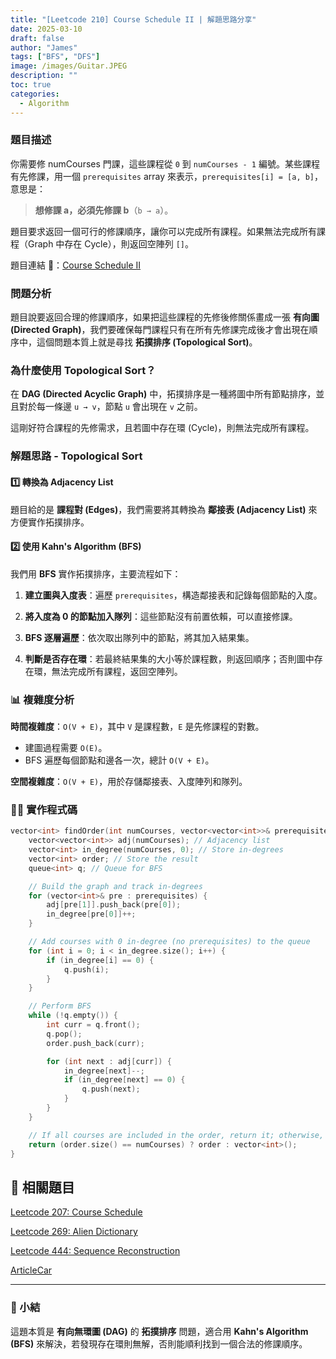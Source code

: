 ```yaml
---
title: "[Leetcode 210] Course Schedule II | 解題思路分享"
date: 2025-03-10
draft: false
author: "James"
tags: ["BFS", "DFS"]
image: /images/Guitar.JPEG
description: ""
toc: true
categories:
  - Algorithm
---
```


### 題目描述

你需要修 numCourses 門課，這些課程從 `0` 到 `numCourses - 1` 編號。某些課程有先修課，用一個 `prerequisites` array 來表示，`prerequisites[i] = [a, b]`，意思是：

> **想修課 a，必須先修課 b**（`b → a`）。

題目要求返回一個可行的修課順序，讓你可以完成所有課程。如果無法完成所有課程（Graph 中存在 Cycle），則返回空陣列 `[]`。

題目連結 🔗：[Course Schedule II](https://leetcode.com/problems/course-schedule-ii/)

### 問題分析

題目說要返回合理的修課順序，如果把這些課程的先修後修關係畫成一張 **有向圖 (Directed Graph)**，我們要確保每門課程只有在所有先修課完成後才會出現在順序中，這個問題本質上就是尋找 **拓撲排序 (Topological Sort)**。

### 為什麼使用 Topological Sort？

在 **DAG (Directed Acyclic Graph)** 中，拓撲排序是一種將圖中所有節點排序，並且對於每一條邊 `u → v`，節點 `u` 會出現在 `v` 之前。

這剛好符合課程的先修需求，且若圖中存在環 (Cycle)，則無法完成所有課程。

### 解題思路 - Topological Sort

#### 1️⃣ 轉換為 Adjacency List

題目給的是 **課程對 (Edges)**，我們需要將其轉換為 **鄰接表 (Adjacency List)** 來方便實作拓撲排序。

#### 2️⃣ 使用 Kahn's Algorithm (BFS)

我們用 **BFS** 實作拓撲排序，主要流程如下：

1. **建立圖與入度表**：遍歷 `prerequisites`，構造鄰接表和記錄每個節點的入度。

2. **將入度為 0 的節點加入隊列**：這些節點沒有前置依賴，可以直接修課。

3. **BFS 逐層遍歷**：依次取出隊列中的節點，將其加入結果集。

4. **判斷是否存在環**：若最終結果集的大小等於課程數，則返回順序；否則圖中存在環，無法完成所有課程，返回空陣列。

### 📊 複雜度分析

**時間複雜度**：`O(V + E)`，其中 `V` 是課程數，`E` 是先修課程的對數。
- 建圖過程需要 `O(E)`。
- BFS 遍歷每個節點和邊各一次，總計 `O(V + E)`。

**空間複雜度**：`O(V + E)`，用於存儲鄰接表、入度陣列和隊列。

### 🧑‍💻 實作程式碼

```cpp
vector<int> findOrder(int numCourses, vector<vector<int>>& prerequisites) {
    vector<vector<int>> adj(numCourses); // Adjacency list
    vector<int> in_degree(numCourses, 0); // Store in-degrees
    vector<int> order; // Store the result
    queue<int> q; // Queue for BFS

    // Build the graph and track in-degrees
    for (vector<int>& pre : prerequisites) {
        adj[pre[1]].push_back(pre[0]);
        in_degree[pre[0]]++;
    }

    // Add courses with 0 in-degree (no prerequisites) to the queue
    for (int i = 0; i < in_degree.size(); i++) {
        if (in_degree[i] == 0) {
            q.push(i);
        }
    }

    // Perform BFS
    while (!q.empty()) {
        int curr = q.front();
        q.pop();
        order.push_back(curr);

        for (int next : adj[curr]) {
            in_degree[next]--;
            if (in_degree[next] == 0) {
                q.push(next);
            }
        }
    }

    // If all courses are included in the order, return it; otherwise, return an empty array
    return (order.size() == numCourses) ? order : vector<int>();
}
```

## 📝 相關題目

[Leetcode 207: Course Schedule](https://leetcode.com/problems/course-schedule/)

[Leetcode 269: Alien Dictionary](https://leetcode.com/problems/alien-dictionary/)

[Leetcode 444: Sequence Reconstruction](https://leetcode.com/problems/sequence-reconstruction/)

[ArticleCar](https://jamesblogger.com/zh/program/leetcode-210/)

---

### 📌 小結

這題本質是 **有向無環圖 (DAG)** 的 **拓撲排序** 問題，適合用 **Kahn's Algorithm (BFS)** 來解決，若發現存在環則無解，否則能順利找到一個合法的修課順序。



